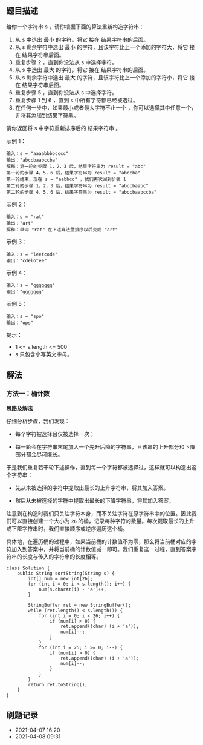## 题目描述

给你一个字符串 s ，请你根据下面的算法重新构造字符串：

1. 从 s 中选出 最小 的字符，将它 接在 结果字符串的后面。
2. 从 s 剩余字符中选出 最小 的字符，且该字符比上一个添加的字符大，将它 接在 结果字符串后面。
3. 重复步骤 2 ，直到你没法从 s 中选择字符。
4. 从 s 中选出 最大 的字符，将它 接在 结果字符串的后面。
5. 从 s 剩余字符中选出 最大 的字符，且该字符比上一个添加的字符小，将它 接在 结果字符串后面。
6. 重复步骤 5 ，直到你没法从 s 中选择字符。
7. 重复步骤 1 到 6 ，直到 s 中所有字符都已经被选过。
8. 在任何一步中，如果最小或者最大字符不止一个 ，你可以选择其中任意一个，并将其添加到结果字符串。

请你返回将 s 中字符重新排序后的 结果字符串 。

示例 1：
```
输入：s = "aaaabbbbcccc"
输出："abccbaabccba"
解释：第一轮的步骤 1，2，3 后，结果字符串为 result = "abc"
第一轮的步骤 4，5，6 后，结果字符串为 result = "abccba"
第一轮结束，现在 s = "aabbcc" ，我们再次回到步骤 1
第二轮的步骤 1，2，3 后，结果字符串为 result = "abccbaabc"
第二轮的步骤 4，5，6 后，结果字符串为 result = "abccbaabccba"
```

示例 2：

```
输入：s = "rat"
输出："art"
解释：单词 "rat" 在上述算法重排序以后变成 "art"
```

示例 3：

```
输入：s = "leetcode"
输出："cdelotee"
```

示例 4：

```
输入：s = "ggggggg"
输出："ggggggg"
```

示例 5：

```
输入：s = "spo"
输出："ops"
```

提示：

- 1 <= s.length <= 500
- s 只包含小写英文字母。

## 解法

### 方法一：桶计数

**思路及解法**

仔细分析步骤，我们发现：

- 每个字符被选择且仅被选择一次；

- 每一轮会在字符串末尾加入一个先升后降的字符串，且该串的上升部分和下降部分都会尽可能长。

于是我们重复若干轮下述操作，直到每一个字符都被选择过，这样就可以构造出这个字符串：

- 先从未被选择的字符中提取出最长的上升字符串，将其加入答案。

- 然后从未被选择的字符中提取出最长的下降字符串，将其加入答案。

注意到在构造时我们只关注字符本身，而不关注字符在原字符串中的位置。因此我们可以直接创建一个大小为 `26` 的桶，记录每种字符的数量。每次提取最长的上升或下降字符串时，我们直接顺序或逆序遍历这个桶。

具体地，在遍历桶的过程中，如果当前桶的计数值不为零，那么将当前桶对应的字符加入到答案中，并将当前桶的计数值减一即可。我们重复这一过程，直到答案字符串的长度与传入的字符串的长度相等。

```
class Solution {
    public String sortString(String s) {
        int[] num = new int[26];
        for (int i = 0; i < s.length(); i++) {
            num[s.charAt(i) - 'a']++;
        }

        StringBuffer ret = new StringBuffer();
        while (ret.length() < s.length()) {
            for (int i = 0; i < 26; i++) {
                if (num[i] > 0) {
                    ret.append((char) (i + 'a'));
                    num[i]--;
                }
            }
            for (int i = 25; i >= 0; i--) {
                if (num[i] > 0) {
                    ret.append((char) (i + 'a'));
                    num[i]--;
                }
            }
        }
        return ret.toString();
    }
}
```

## 刷题记录

- 2021-04-07 16:20
- 2021-04-08 09:31
